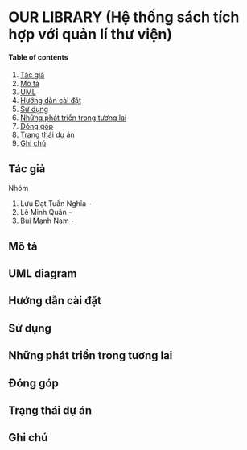 # OUR LIBRARY (Hệ thống sách tích hợp với quản lí thư viện)
#### Table of contents
1. [Tác giả](#author)
2. [Mô tả](#description)
3. [UML](#uml)
4. [Hướng dẫn cài đặt](#install)
5. [Sử dụng](#usage)
6. [Những phát triển trong tương lai](#improvemnets)
7. [Đóng góp](#contribute)
8. [Trạng thái dự án](#status)
9. [Ghi chú](#note)
## Tác giả <a name="author"></a>
Nhóm 
1. Lưu Đạt Tuấn Nghĩa - 
2. Lê Minh Quân - 
3. Bùi Mạnh Nam -
## Mô tả <a name="author"></a>
## UML diagram <a name="uml"></a>
## Hướng dẫn cài đặt <a name="install"></a>
## Sử dụng <a name="usage"></a>
## Những phát triển trong tương lai <a name="improvemnets"></a>
## Đóng góp <a name="contribute"></a>
## Trạng thái dự án <a name="status"></a>
## Ghi chú <a name="note"></a>
